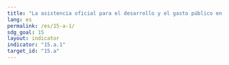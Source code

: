 ```yaml
---
title: "La asistencia oficial para el desarrollo y el gasto público en la conservación y el uso sostenible de la diversidad biológica y los ecosistemas"
lang: es
permalink: /es/15-a-1/
sdg_goal: 15
layout: indicator
indicator: "15.a.1"
target_id: "15.a"
---
```


